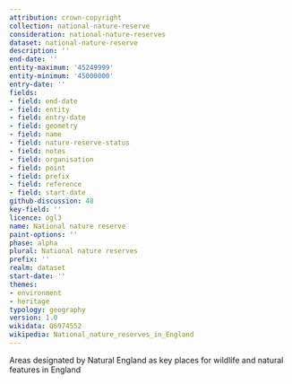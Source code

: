 ```yaml
---
attribution: crown-copyright
collection: national-nature-reserve
consideration: national-nature-reserves
dataset: national-nature-reserve
description: ''
end-date: ''
entity-maximum: '45249999'
entity-minimum: '45000000'
entry-date: ''
fields:
- field: end-date
- field: entity
- field: entry-date
- field: geometry
- field: name
- field: nature-reserve-status
- field: notes
- field: organisation
- field: point
- field: prefix
- field: reference
- field: start-date
github-discussion: 48
key-field: ''
licence: ogl3
name: National nature reserve
paint-options: ''
phase: alpha
plural: National nature reserves
prefix: ''
realm: dataset
start-date: ''
themes:
- environment
- heritage
typology: geography
version: 1.0
wikidata: Q6974552
wikipedia: National_nature_reserves_in_England
---
```


Areas designated by Natural England as key places for wildlife and natural features in England
